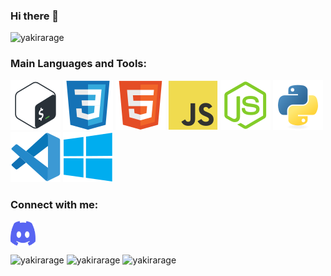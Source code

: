 ### Hi there 👋

![yakirarage](https://komarev.com/ghpvc/?username=yakirarage&label=Profile%20views&color=0e75b6&style=for-the-badge)

### Main Languages and Tools:

[![bash](icons/bash.svg)](https://www.gnu.org/software/bash/)
[![css](icons/css.svg)](https://www.w3schools.com/css/)
[![html](icons/html.svg)](https://www.w3.org/html/)
[![javascript](icons/javascript.svg)](https://developer.mozilla.org/en-US/docs/Web/JavaScript)
[![nodejs](icons/nodejs.svg)](https://nodejs.org)
[![python](icons/python.svg)](https://www.python.org)
[![vscode](icons/vscode.svg)](https://code.visualstudio.com/)
[![windows](icons/windows.svg)](https://www.microsoft.com/en-us/windows)

### Connect with me:

<a href='https://discord.com/users/536538183555481601' target='_blank'><img align="center" src="icons/discord.svg" alt="yakirarage" height="40" width="40"></a>

![yakirarage](https://github-readme-stats.vercel.app/api/top-langs?username=yakirarage&show_icons=true&locale=en&layout=compact&theme=vue-dark)
![yakirarage](https://github-readme-stats.vercel.app/api?username=yakirarage&show_icons=true&locale=en&theme=vue-dark)
![yakirarage](https://github-readme-streak-stats.herokuapp.com/?user=yakirarage&theme=vue-dark)

<!--
**yakirarage/yakirarage** is a ✨ _special_ ✨ repository because its `README.md` (this file) appears on your GitHub profile.

Here are some ideas to get you started:

- 🔭 I’m currently working on ...
- 🌱 I’m currently learning ...
- 👯 I’m looking to collaborate on ...
- 🤔 I’m looking for help with ...
- 💬 Ask me about ...
- 📫 How to reach me: ...
- 😄 Pronouns: ...
- ⚡ Fun fact: ...
-->
